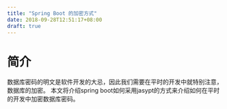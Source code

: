 ```yaml
---
title: "Spring Boot 的加密方式"
date: 2018-09-28T12:51:17+08:00
draft: true
---
```

# 简介
数据库密码的明文是软件开发的大忌，因此我们需要在平时的开发中就特别注意，数据库的加密。
本文将介绍spring boot如何采用jasypt的方式来介绍如何在平时的开发中加密数据库密码。



